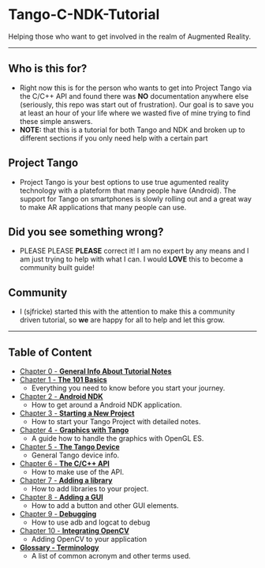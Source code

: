 # Tango-C-NDK-Tutorial
Helping those who want to get involved in the realm of Augmented Reality.

------

## Who is this for?
* Right now this is for the person who wants to get into Project Tango via the C/C++ API and found there was **NO** documentation anywhere else (seriously, this repo was start out of frustration). Our goal is to save you at least an hour of your life where we wasted five of mine trying to find these simple answers.
* **NOTE:** that this is a tutorial for both Tango and NDK and broken up to different sections if you only need help with a certain part

## Project Tango
* Project Tango is your best options to use true agumented reality technology with a plateform that many people have (Android). The support for Tango on smartphones is slowly rolling out and a great way to make AR applications that many people can use.

## Did you see something wrong?
* PLEASE PLEASE **PLEASE** correct it! I am no expert by any means and I am just trying to help with what I can. I would **LOVE** this to become a community built guide!

## Community
* I (sjfricke) started this with the attention to make this a community driven tutorial, so **we** are happy for all to help and let this grow.

------

## Table of Content
* [Chapter 0 - **General Info About Tutorial Notes**](./tutorials/Chapter_00.md)
* [Chapter 1 - **The 101 Basics**](./tutorials/Chapter_01.md)
    * Everything you need to know before you start your journey.
* [Chapter 2 - **Android NDK**](./tutorials/Chapter_02.md)
    * How to get around a Android NDK application.
* [Chapter 3 - **Starting a New Project**](./tutorials/Chapter_03.md)
    * How to start your Tango Project with detailed notes.
* [Chapter 4 - **Graphics with Tango**](./tutorials/Chapter_04.md)
    * A guide how to handle the graphics with OpenGL ES.
* [Chapter 5 - **The Tango Device**](./tutorials/Chapter_05.md)
    * General Tango device info.
* [Chapter 6 - **The C/C++ API**](./tutorials/Chapter_06.md)
    * How to make use of the API.
* [Chapter 7 - **Adding a library**](./tutorials/Chapter_07.md)
    * How to add libraries to your project.
* [Chapter 8 - **Adding a GUI**](./tutorials/Chapter_08.md)
    * How to add a button and other GUI elements.
* [Chapter 9 - **Debugging**](./tutorials/Chapter_09.md)
    * How to use adb and logcat to debug
* [Chapter 10 - **Integrating OpenCV**](./tutorials/Chapter_10.md)
    * Adding OpenCV to your application
* [**Glossary - Terminology**](./Glossary.md)
    * A list of common acronym and other terms used.
